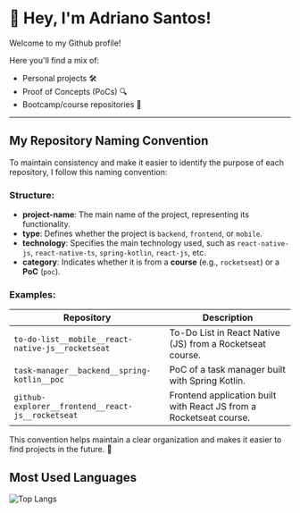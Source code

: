 # 👋 Hey, I'm Adriano Santos!

Welcome to my Github profile!

Here you'll find a mix of:
- Personal projects 🛠️
- Proof of Concepts (PoCs) 🔍
- Bootcamp/course repositories 🚀

---

## My Repository Naming Convention

To maintain consistency and make it easier to identify the purpose of each repository, I follow this naming convention:


### Structure:
- **project-name**: The main name of the project, representing its functionality.
- **type**: Defines whether the project is `backend`, `frontend`, or `mobile`.
- **technology**: Specifies the main technology used, such as `react-native-js`, `react-native-ts`, `spring-kotlin`, `react-js`, etc.
- **category**: Indicates whether it is from a **course** (e.g., `rocketseat`) or a **PoC** (`poc`).

### Examples:
| Repository | Description |
|------------|------------|
| `to-do-list__mobile__react-native-js__rocketseat` | To-Do List in React Native (JS) from a Rocketseat course. |
| `task-manager__backend__spring-kotlin__poc` | PoC of a task manager built with Spring Kotlin. |
| `github-explorer__frontend__react-js__rocketseat` | Frontend application built with React JS from a Rocketseat course. |

This convention helps maintain a clear organization and makes it easier to find projects in the future. 🚀


## Most Used Languages

![Top Langs](https://github-readme-stats.vercel.app/api/top-langs/?username=adriano-santtos&layout=donut&theme=tokyonight)

